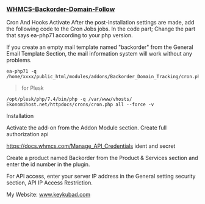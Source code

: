 ### [WHMCS-Backorder-Domain-Follow](https://github.com/keykubad/WHMCS-Backorder-Domain-Follow)

Cron And Hooks Activate
After the post-installation settings are made, add the following code to the Cron Jobs jobs. In the code part;
Change the part that says ea-php71 according to your php version.

If you create an empty mail template named "backorder" from the General Email Template Section, the mail information system will work without any problems.


    ea-php71 -q /home/xxxx/public_html/modules/addons/Backorder_Domain_Tracking/cron.php

> for Plesk

    /opt/plesk/php/7.4/bin/php -q /var/www/vhosts/ Ekonomihost.net/httpdocs/crons/cron.php all --force -v

Installation

Activate the add-on from the Addon Module section.
Create full authorization api

https://docs.whmcs.com/Manage_API_Credentials
ident and secret


Create a product named Backorder from the Product & Services section and enter the id number in the plugin.

For API access, enter your server IP address in the General setting security section, API IP Access Restriction.

My Website: www.keykubad.com
